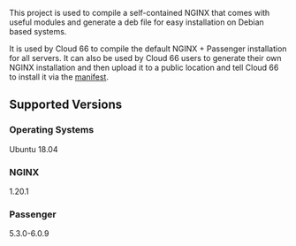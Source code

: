 
This project is used to compile a self-contained NGINX that comes with useful modules and generate a deb file for easy installation on Debian based systems.

It is used by Cloud 66 to compile the default NGINX + Passenger installation for all servers. It can also be used by Cloud 66 users to generate their own NGINX installation and then upload it to a public location and tell Cloud 66 to install it via the [manifest](https://help.cloud66.com/rails/references/manifest-web-settings.html).

## Supported Versions
### Operating Systems
Ubuntu 18.04
### NGINX
1.20.1
### Passenger
5.3.0-6.0.9
